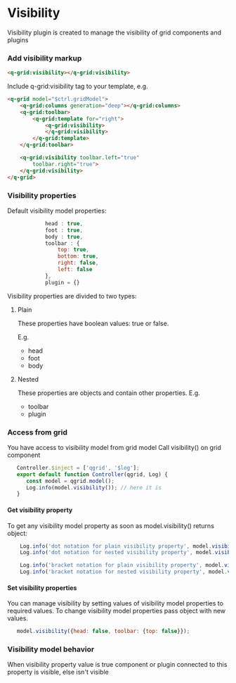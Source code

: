 # Visibility

Visibility plugin is created to manage the visibility of grid components and plugins

### Add visibility markup
```html
<q-grid:visibility></q-grid:visibility>
```

Include q-grid:visibility tag to  your template, e.g.

```html
<q-grid model="$ctrl.gridModel">
    <q-grid:columns generation="deep"></q-grid:columns>
    <q-grid:toolbar>
        <q-grid:template for="right">
            <q-grid:visibility>
            </q-grid:visibility>
        </q-grid:template>
    </q-grid:toolbar>

    <q-grid:visibility toolbar.left="true"
        toolbar.right="true">
    </q-grid:visibility>
</q-grid>
```

### Visibility properties
Default visibility model properties:
```javascript
            head : true,
            foot : true,
            body : true,
            toolbar : {
                top: true,
                bottom: true,
                right: false,
                left: false
            },
            plugin = {}
```
Visibility properties are divided to two types:

1. Plain

   These properties have boolean values: true or false.

   E.g.
   * head
   * foot
   * body

2. Nested

   These properties are objects and contain other properties.
   E.g.
   * toolbar
   * plugin



### Access from grid
You have access to visibility model from grid model
Call visibility() on grid component

```javascript
   Controller.$inject = ['qgrid', '$log'];
   export default function Controller(qgrid, Log) {
      const model = qgrid.model();
      Log.info(model.visibility()); // here it is
   }
```

#### Get visibility property
To get any visibility model property as soon as model.visibility() returns object:
```javascript
    Log.info('dot notation for plain visibility property', model.visibility().head);
    Log.info('dot notation for nested visibility property', model.visibility().toolbar.top);

    Log.info('bracket notation for plain visibility property', model.visibility()['head']);
    Log.info('bracket notation for nested visibility property', model.visibility()['toolbar']['bottom']);
```
#### Set visibility properties
You can manage visibility by setting values of visibility model properties to required values.
To change visibility model properties pass object with new values.

```javascript
   model.visibility({head: false, toolbar: {top: false}});
```

### Visibility model behavior

When visibility property value is true component or plugin connected to this property is visible, else isn't visible
